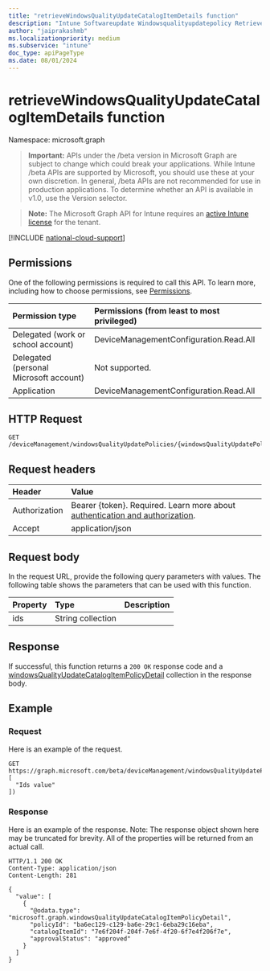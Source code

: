 ```yaml
---
title: "retrieveWindowsQualityUpdateCatalogItemDetails function"
description: "Intune Softwareupdate Windowsqualityupdatepolicy Retrievewindowsqualityupdatecatalogitemdetails Api ."
author: "jaiprakashmb"
ms.localizationpriority: medium
ms.subservice: "intune"
doc_type: apiPageType
ms.date: 08/01/2024
---
```


# retrieveWindowsQualityUpdateCatalogItemDetails function

Namespace: microsoft.graph

> **Important:** APIs under the /beta version in Microsoft Graph are subject to change which could break your applications. While Intune /beta APIs are supported by Microsoft, you should use these at your own discretion. In general, /beta APIs are not recommended for use in production applications. To determine whether an API is available in v1.0, use the Version selector.

> **Note:** The Microsoft Graph API for Intune requires an [active Intune license](https://go.microsoft.com/fwlink/?linkid=839381) for the tenant.



[!INCLUDE [national-cloud-support](../../includes/all-clouds.md)]

## Permissions
One of the following permissions is required to call this API. To learn more, including how to choose permissions, see [Permissions](/graph/permissions-reference).

|Permission type|Permissions (from least to most privileged)|
|:---|:---|
|Delegated (work or school account)|DeviceManagementConfiguration.Read.All|
|Delegated (personal Microsoft account)|Not supported.|
|Application|DeviceManagementConfiguration.Read.All|

## HTTP Request
<!-- {
  "blockType": "ignored"
}
-->
``` http
GET /deviceManagement/windowsQualityUpdatePolicies/{windowsQualityUpdatePolicyId}/retrieveWindowsQualityUpdateCatalogItemDetails
```

## Request headers
|Header|Value|
|:---|:---|
|Authorization|Bearer {token}. Required. Learn more about [authentication and authorization](/graph/auth/auth-concepts).|
|Accept|application/json|

## Request body
In the request URL, provide the following query parameters with values.
The following table shows the parameters that can be used with this function.

|Property|Type|Description|
|:---|:---|:---|
|ids|String collection||



## Response
If successful, this function returns a `200 OK` response code and a [windowsQualityUpdateCatalogItemPolicyDetail](../resources/intune-softwareupdate-windowsqualityupdatecatalogitempolicydetail.md) collection in the response body.

## Example

### Request
Here is an example of the request.
``` http
GET https://graph.microsoft.com/beta/deviceManagement/windowsQualityUpdatePolicies/{windowsQualityUpdatePolicyId}/retrieveWindowsQualityUpdateCatalogItemDetails(ids=[
  "Ids value"
])
```

### Response
Here is an example of the response. Note: The response object shown here may be truncated for brevity. All of the properties will be returned from an actual call.
``` http
HTTP/1.1 200 OK
Content-Type: application/json
Content-Length: 281

{
  "value": [
    {
      "@odata.type": "microsoft.graph.windowsQualityUpdateCatalogItemPolicyDetail",
      "policyId": "ba6ec129-c129-ba6e-29c1-6eba29c16eba",
      "catalogItemId": "7e6f204f-204f-7e6f-4f20-6f7e4f206f7e",
      "approvalStatus": "approved"
    }
  ]
}
```